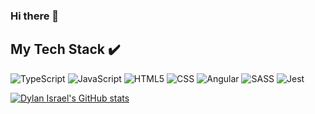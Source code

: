 ### Hi there 👋

## My Tech Stack :heavy_check_mark:
![TypeScript](https://img.shields.io/badge/typescript-%23007ACC.svg?style=for-the-badge&logo=typescript&logoColor=white) ![JavaScript](https://img.shields.io/badge/javascript-%23323330.svg?style=for-the-badge&logo=javascript&logoColor=%23F7DF1E) ![HTML5](https://img.shields.io/badge/HTML5-E34F26?style=for-the-badge&logo=html5&logoColor=white) ![CSS](https://img.shields.io/badge/CSS3-1572B6?style=for-the-badge&logo=css3&logoColor=white) ![Angular](https://img.shields.io/badge/angular-%2320232a.svg?style=for-the-badge&logo=angular&logoColor=%2361DAFB) ![SASS](https://img.shields.io/badge/Sass-CC6699?style=for-the-badge&logo=sass&logoColor=white) ![Jest](https://img.shields.io/badge/Jest-C21325?style=for-the-badge&logo=jest&logoColor=white)

[![Dylan Israel's GitHub stats](https://github-readme-stats.vercel.app/api?username=Dylan-Israel&count_private=true&show_icons=true)](https://github.com/anuraghazra/github-readme-stats)


